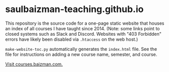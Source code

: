 # saulbaizman-teaching.github.io

This repository is the source code for a one-page static website that houses an index of all courses I have taught since 2014. (Note: some links point to closed systems such as Slack and Discord. Websites with "403 Forbidden" errors have likely been disabled via `.htaccess` on the web host.)

`make-website-toc.py` automatically generates the `index.html` file. See the file for instructions on adding a new course name, semester, and course.

[Visit courses.baizman.com.](https://courses.baizman.com)
